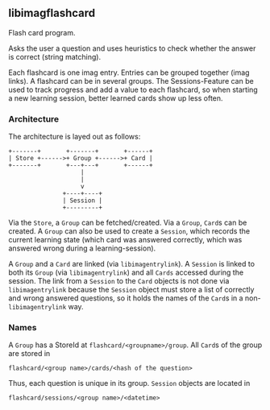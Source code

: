 ## libimagflashcard

Flash card program.

Asks the user a question and uses heuristics to check whether the answer is
correct (string matching).

Each flashcard is one imag entry. Entries can be grouped together (imag
links). A flashcard can be in several groups.
The Sessions-Feature can be used to track progress and add a value to each
flashcard, so when starting a new learning session, better learned cards show
up less often.

### Architecture

The architecture is layed out as follows:

```
+-------+       +-------+       +------+
| Store +------>+ Group +------>+ Card |
+-------+       +---+---+       +------+
                    |
                    |
                    v
               +----+----+
               | Session |
               +---------+
```

Via the `Store`, a `Group` can be fetched/created.
Via a `Group`, `Card`s can be created.
A `Group` can also be used to create a `Session`, which records the current
learning state (which card was answered correctly, which was answered wrong
during a learning-session).

A `Group` and a `Card` are linked (via `libimagentrylink`).
A `Session` is linked to both its `Group` (via `libimagentrylink`)
and all `Cards` accessed during the session.
The link from a `Session` to the `Card` objects is not done via
`libimagentrylink` because the `Session` object must store a list of correctly
and wrong answered questions, so it holds the names of the `Card`s in a
non-`libimagentrylink` way.

### Names

A `Group` has a StoreId at `flashcard/<groupname>/group`.
All `Card`s of the group are stored in

```
flashcard/<group name>/cards/<hash of the question>
```

Thus, each question is unique in its group.
`Session` objects are located in

```
flashcard/sessions/<group name>/<datetime>
```

